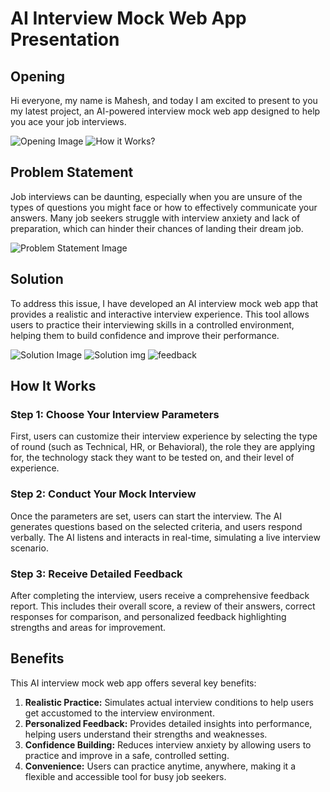 # AI Interview Mock Web App Presentation

## Opening

Hi everyone, my name is Mahesh, and today I am excited to present to you my latest project, an AI-powered interview mock web app designed to help you ace your job interviews.


![Opening Image](<https://raw.githubusercontent.com/mahesh-barapatre/saathi.ai-images/main/Screenshot%20(48).png>)
![How it Works?](<https://raw.githubusercontent.com/mahesh-barapatre/saathi.ai-images/main/Screenshot%20(49).png>)


## Problem Statement

Job interviews can be daunting, especially when you are unsure of the types of questions you might face or how to effectively communicate your answers. Many job seekers struggle with interview anxiety and lack of preparation, which can hinder their chances of landing their dream job.


![Problem Statement Image](<phttps://raw.githubusercontent.com/mahesh-barapatre/saathi.ai-images/main/Screenshot%20(50).png>)


## Solution

To address this issue, I have developed an AI interview mock web app that provides a realistic and interactive interview experience. This tool allows users to practice their interviewing skills in a controlled environment, helping them to build confidence and improve their performance.

![Solution Image](<https://raw.githubusercontent.com/mahesh-barapatre/saathi.ai-images/main/Screenshot%20(51).png>)
![Solution img](<https://raw.githubusercontent.com/mahesh-barapatre/saathi.ai-images/main/Screenshot%20(52).png>)
![feedback](<https://raw.githubusercontent.com/mahesh-barapatre/saathi.ai-images/main/Screenshot%20(53).png>)


## How It Works

### Step 1: Choose Your Interview Parameters

First, users can customize their interview experience by selecting the type of round (such as Technical, HR, or Behavioral), the role they are applying for, the technology stack they want to be tested on, and their level of experience.

### Step 2: Conduct Your Mock Interview

Once the parameters are set, users can start the interview. The AI generates questions based on the selected criteria, and users respond verbally. The AI listens and interacts in real-time, simulating a live interview scenario.

### Step 3: Receive Detailed Feedback

After completing the interview, users receive a comprehensive feedback report. This includes their overall score, a review of their answers, correct responses for comparison, and personalized feedback highlighting strengths and areas for improvement.

## Benefits

This AI interview mock web app offers several key benefits:

1. **Realistic Practice:** Simulates actual interview conditions to help users get accustomed to the interview environment.
2. **Personalized Feedback:** Provides detailed insights into performance, helping users understand their strengths and weaknesses.
3. **Confidence Building:** Reduces interview anxiety by allowing users to practice and improve in a safe, controlled setting.
4. **Convenience:** Users can practice anytime, anywhere, making it a flexible and accessible tool for busy job seekers.


